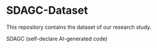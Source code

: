 # SDAGC-Dataset
This repository contains the dataset of our research study.

SDAGC (self-declare AI-generated code)
